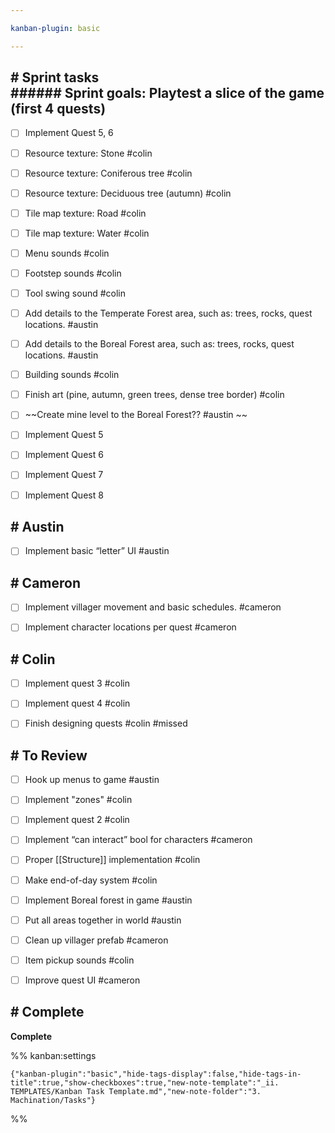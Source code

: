 ```yaml
---

kanban-plugin: basic

---
```


## # Sprint tasks<br>###### Sprint goals: Playtest a slice of the game (first 4 quests)

- [ ] Implement Quest 5, 6
- [ ] Resource texture: Stone #colin
- [ ] Resource texture: Coniferous tree #colin
- [ ] Resource texture: Deciduous tree (autumn) #colin
- [ ] Tile map texture: Road #colin
- [ ] Tile map texture: Water #colin
- [ ] Menu sounds #colin
- [ ] Footstep sounds #colin
- [ ] Tool swing sound #colin
- [ ] Add details to the Temperate Forest area, such as: trees, rocks, quest locations. #austin
- [ ] Add details to the Boreal Forest area, such as: trees, rocks, quest locations. #austin
- [ ] Building sounds #colin
- [ ] Finish art (pine, autumn, green trees, dense tree border) #colin
- [ ] ~~Create mine level to the Boreal Forest?? #austin ~~
- [ ] Implement Quest 5
- [ ] Implement Quest 6
- [ ] Implement Quest 7
- [ ] Implement Quest 8


## # Austin

- [ ] Implement basic “letter” UI #austin


## # Cameron

- [ ] Implement villager movement and basic schedules. #cameron
- [ ] Implement character locations per quest #cameron


## # Colin

- [ ] Implement quest 3 #colin
- [ ] Implement quest 4 #colin
- [ ] Finish designing quests #colin #missed


## # To Review

- [ ] Hook up menus to game #austin
- [ ] Implement "zones" #colin
- [ ] Implement quest 2 #colin
- [ ] Implement “can interact” bool for characters #cameron
- [ ] Proper [[Structure]] implementation #colin
- [ ] Make end-of-day system #colin
- [ ] Implement Boreal forest in game #austin
- [ ] Put all areas together in world #austin
- [ ] Clean up villager prefab #cameron
- [ ] Item pickup sounds #colin
- [ ] Improve quest UI #cameron


## # Complete

**Complete**




%% kanban:settings
```
{"kanban-plugin":"basic","hide-tags-display":false,"hide-tags-in-title":true,"show-checkboxes":true,"new-note-template":"_ii. TEMPLATES/Kanban Task Template.md","new-note-folder":"3. Machination/Tasks"}
```
%%